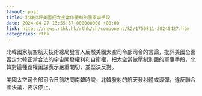 ```yaml
---
layout: post
title: 北韓批評美國把太空當作壓制別國軍事手段
date: 2024-04-27 13:55:57.000000000 +08:00
link: https://news.rthk.hk/rthk/ch/component/k2/1750811-20240427.htm
categories: rthk
---
```


北韓國家航空航天技術總局發言人反駁美國太空司令部司令的言論，批評美國全面否定北韓正當合法的宇宙開發權利和自衛權，把太空當做壓制別國的軍事手段，北韓對這種霸權圖謀表示嚴重關切，並堅決反對。

美國太空司令部司令日前訪問南韓時說，北韓發射的航天發射體或導彈，違反聯合國決議，要求停止。
